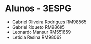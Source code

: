 # Alunos - 3ESPG

- Gabriel Oliveira Rodrigues RM98565
- Gabriel Riqueto RM98685
- Leonardo Mansur RM551659
- Leticia Resina RM98069
